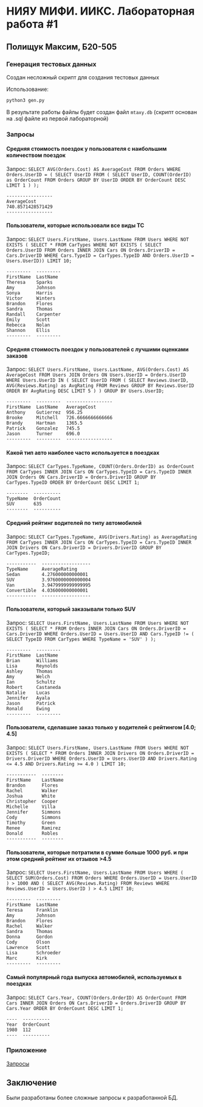 # НИЯУ МИФИ. ИИКС. Лабораторная работа #1 
## Полищук Максим, Б20-505

### Генерация тестовых данных
Создан несложный скрипт для создания тестовых данных

Использование:
```bash
python3 gen.py
```
В результате работы файлы будет создан файл `mtaxy.db` (скрипт основан на .sql файле из первой лабораторной)


### Запросы

#### Средняя стоимость поездок у пользователя с наибольшим количеством поездок

Запрос: `SELECT AVG(Orders.Cost) AS AverageCost
FROM Orders
WHERE Orders.UserID = (
    SELECT UserID
    FROM (
        SELECT UserID, COUNT(OrderID) as OrderCount
        FROM Orders
        GROUP BY UserID
        ORDER BY OrderCount DESC
        LIMIT 1
    )
);
`

```
-----------------
AverageCost
740.8571428571429
-----------------
```



#### Пользователи, которые использовали все виды ТС

Запрос: `SELECT Users.FirstName, Users.LastName
FROM Users
WHERE NOT EXISTS (
    SELECT * FROM CarTypes
    WHERE NOT EXISTS (
        SELECT Orders.UserID
        FROM Orders
        INNER JOIN Cars ON Orders.DriverID = Cars.DriverID
        WHERE Cars.TypeID = CarTypes.TypeID AND Orders.UserID = Users.UserID)) LIMIT 10;
`

```
---------  ---------
FirstName  LastName
Theresa    Sparks
Amy        Johnson
Sonya      Harris
Victor     Winters
Brandon    Flores
Sandra     Thomas
Randall    Carpenter
Emily      Scott
Rebecca    Nolan
Shannon    Ellis
---------  ---------
```



#### Средняя стоимость поездок у пользователей с лучшими оценками заказов

Запрос: `SELECT Users.FirstName, Users.LastName, AVG(Orders.Cost) AS AverageCost
FROM Users
JOIN Orders ON Users.UserID = Orders.UserID
WHERE Users.UserID IN (
    SELECT UserID
    FROM (
        SELECT Reviews.UserID, AVG(Reviews.Rating) as AvgRating
        FROM Reviews
        GROUP BY Reviews.UserID
        ORDER BY AvgRating DESC
        LIMIT 5
    )
)
GROUP BY Users.UserID;
`

```
---------  ---------  -----------------
FirstName  LastName   AverageCost
Anthony    Gutierrez  956.25
Brooke     Mitchell   726.6666666666666
Brandy     Hartman    1365.5
Patrick    Gonzalez   745.5
Jason      Turner     696.0
---------  ---------  -----------------
```



#### Какой тип авто наиболее часто используется в поездках

Запрос: `SELECT CarTypes.TypeName, COUNT(Orders.OrderID) as OrderCount
FROM CarTypes
INNER JOIN Cars ON CarTypes.TypeID = Cars.TypeID
INNER JOIN Orders ON Cars.DriverID = Orders.DriverID
GROUP BY CarTypes.TypeID
ORDER BY OrderCount DESC
LIMIT 1;
`

```
--------  ----------
TypeName  OrderCount
SUV       635
--------  ----------
```



#### Средний рейтинг водителей по типу автомобилей

Запрос: `SELECT CarTypes.TypeName, AVG(Drivers.Rating) as AverageRating
FROM CarTypes
INNER JOIN Cars ON CarTypes.TypeID = Cars.TypeID
INNER JOIN Drivers ON Cars.DriverID = Drivers.DriverID
GROUP BY CarTypes.TypeID;
`

```
-----------  ------------------
TypeName     AverageRating
Sedan        4.276000000000001
SUV          3.9760000000000004
Van          3.9479999999999995
Convertible  4.036000000000001
-----------  ------------------
```



#### Пользователи, который заказывали только SUV

Запрос: `SELECT Users.FirstName, Users.LastName
FROM Users
WHERE NOT EXISTS (
    SELECT *
    FROM Orders
    INNER JOIN Cars ON Orders.DriverID = Cars.DriverID
    WHERE Orders.UserID = Users.UserID AND Cars.TypeID != (
        SELECT TypeID
        FROM CarTypes
        WHERE TypeName = 'SUV'
    )
);
`

```
---------  ---------
FirstName  LastName
Brian      Williams
Lisa       Reynolds
Ashley     Thomas
Amy        Welch
Ian        Schultz
Robert     Castaneda
Natalie    Lucas
Jennifer   Ayala
Jason      Patrick
Ronald     Ewing
---------  ---------
```



#### Пользователи, сделавшие заказ только у водителей с рейтингом [4.0; 4.5]

Запрос: `SELECT Users.FirstName, Users.LastName
FROM Users
WHERE NOT EXISTS (
    SELECT *
    FROM Orders
    INNER JOIN Drivers ON Orders.DriverID = Drivers.DriverID
    WHERE Orders.UserID = Users.UserID AND Drivers.Rating <= 4.5 AND Drivers.Rating >= 4.0
) LIMIT 10;
`

```
-----------  --------
FirstName    LastName
Brandon      Flores
Rachel       Walker
Joshua       White
Christopher  Cooper
Michelle     Villa
Jennifer     Simmons
Cody         Simmons
Timothy      Green
Renee        Ramirez
Donald       Robles
-----------  --------
```



#### Пользователи, которые потратили в сумме больше 1000 руб. и при этом средний рейтинг их отзывов >4.5

Запрос: `SELECT Users.FirstName, Users.LastName
FROM Users
WHERE (
    SELECT SUM(Orders.Cost)
    FROM Orders
    WHERE Orders.UserID = Users.UserID
) > 1000 AND (
    SELECT AVG(Reviews.Rating)
    FROM Reviews
    WHERE Reviews.UserID = Users.UserID
) > 4.5 LIMIT 10;
`

```
---------  ---------
FirstName  LastName
Teresa     Franklin
Amy        Johnson
Brandon    Flores
Rachel     Walker
Sandra     Thomas
Donna      Gordon
Cody       Olson
Lawrence   Scott
Lisa       Schroeder
Marc       Kirk
---------  ---------
```



#### Самый популярный года выпуска автомобилей, используемых в поездках

Запрос: `SELECT Cars.Year, COUNT(Orders.OrderID) AS OrderCount
FROM Cars
INNER JOIN Orders ON Cars.DriverID = Orders.DriverID
GROUP BY Cars.Year
ORDER BY OrderCount DESC
LIMIT 1;
`

```
----  ----------
Year  OrderCount
1980  112
----  ----------
```

### Приложение

[Запросы](./queries.py)

## Заключение

Были разработаны более сложные запросы к разработанной БД.